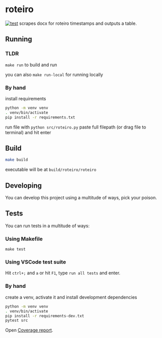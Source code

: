 # roteiro
[![test](https://github.com/PedroANeves/roteiro/actions/workflows/test.yml/badge.svg)](https://github.com/PedroANeves/roteiro/actions/workflows/test.yml)
scrapes docx for roteiro timestamps and outputs a table.

## Running
### TLDR

`make run` to build and run

you can also `make run-local` for running locally

### By hand
install requirements
```sh
python -m venv venv
. venv/bin/activate
pip install -r requirements.txt
```
run file with `python src/roteiro.py`
paste full filepath (or drag file to terminal) and hit enter

## Build
```sh
make build
```
executable will be at `build/roteiro/roteiro`

## Developing
You can develop this project using a multitude of ways, pick your poison.

## Tests
You can run tests in a multitude of ways:

### Using Makefile
`make test`

### Using VSCode test suite
Hit `ctrl+;` and `a` or hit `F1`, type `run all tests` and enter.

### By hand
create a venv, activate it and install development dependencies 
```sh
python -m venv venv
. venv/bin/activate
pip install -r requirements-dev.txt
pytest src
```
Open [Coverage report](./htmlcov/index.html).
